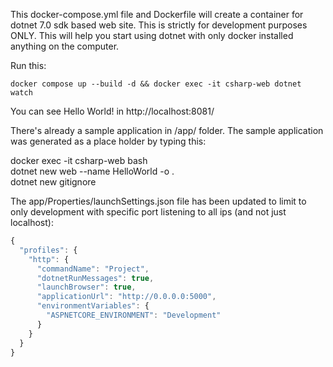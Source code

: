 This docker-compose.yml file and Dockerfile will create a container for dotnet 7.0 sdk based web site.  This is strictly for development purposes ONLY.  This will help you start using dotnet with only docker installed anything on the computer.  
  
Run this:  
```
docker compose up --build -d && docker exec -it csharp-web dotnet watch  
```
You can see Hello World! in http://localhost:8081/  
  
There's already a sample application in /app/ folder.  The sample application was generated as a place holder by typing this:  

docker exec -it csharp-web bash  
dotnet new web --name HelloWorld -o .  
dotnet new gitignore  

The app/Properties/launchSettings.json file has been updated to limit to only development with specific port listening to all ips (and not just localhost):

```javascript
{
  "profiles": {
    "http": {
      "commandName": "Project",
      "dotnetRunMessages": true,
      "launchBrowser": true,
      "applicationUrl": "http://0.0.0.0:5000",
      "environmentVariables": {
        "ASPNETCORE_ENVIRONMENT": "Development"
      }
    }
  }
}
```